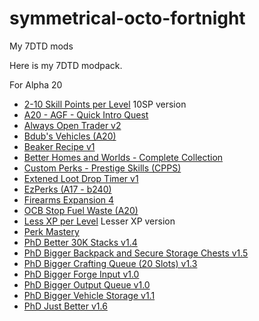 # symmetrical-octo-fortnight
My 7DTD mods

Here is my 7DTD modpack.

For Alpha 20

- [2-10 Skill Points per Level](https://www.nexusmods.com/7daystodie/mods/1027) 10SP version
- [A20 - AGF - Quick Intro Quest](https://www.nexusmods.com/7daystodie/mods/1769)
- [Always Open Trader v2](https://www.nexusmods.com/7daystodie/mods/415)
- [Bdub's Vehicles (A20)](https://www.nexusmods.com/7daystodie/mods/342)
- [Beaker Recipe v1](https://www.nexusmods.com/7daystodie/mods/308)
- [Better Homes and Worlds - Complete Collection](https://www.nexusmods.com/7daystodiemods/703)
- [Custom Perks - Prestige Skills (CPPS)](https://www.nexusmods.com/7daystodie/mods/783)
- [Extened Loot Drop Timer v1](https://www.nexusmods.com/7daystodie/mods/584)
- [EzPerks (A17 - b240)](https://www.nexusmods.com/7daystodie/mods/181)
- [Firearms Expansion 4](https://www.nexusmods.com/7daystodie/mods/1335)
- [OCB Stop Fuel Waste (A20)](https://www.nexusmods.com/7daystodie/mods/1884)
- [Less XP per Level](https://www.nexusmods.com/7daystodie/mods/1029) Lesser XP version
- [Perk Mastery](https://www.nexusmods.com/7daystodie/mods/1330)
- [PhD Better 30K Stacks v1.4](https://www.nexusmods.com/7daystodie/mods/575)
- [PhD Bigger Backpack and Secure Storage Chests v1.5](https://www.nexusmods.com/7daystodie/mods/912)
- [PhD Bigger Crafting Queue (20 Slots) v1.3](https://www.nexusmods.com/7daystodie/mods/384)
- [PhD Bigger Forge Input v1.0](https://www.nexusmods.com/7daystodie/mods/918)
- [PhD Bigger Output Queue v1.0](https://www.nexusmods.com/7daystodie/mods/1042)
- [PhD Bigger Vehicle Storage v1.1](https://www.nexusmods.com/7daystodie/mods/919)
- [PhD Just Better v1.6](https://www.nexusmods.com/7daystodie/mods/570)
